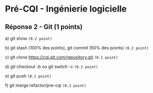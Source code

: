 # Pré-CQI - Ingénierie logicielle

## Réponse 2 - Git (1 points)

a) git show <commit-id> `(0.2 point)`

b) git stash (100% des points), git commit (50% des points) `(0.2 point)`

c) git clone https://cqi.git.com/repository.git `(0.1 point)`

d) git checkout -b <nom-de-la-branche> ou git switch -c <nom-de-la-branche> `(0.2 point)`

e) git push `(0.1 point)`

f) git merge refactor/pre-cqi `(0.2 point)`
